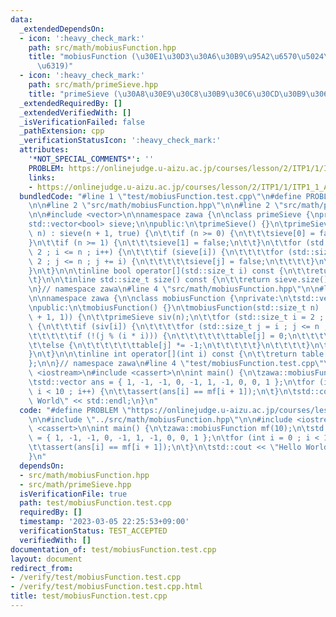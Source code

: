 ```yaml
---
data:
  _extendedDependsOn:
  - icon: ':heavy_check_mark:'
    path: src/math/mobiusFunction.hpp
    title: "mobiusFunction (\u30E1\u30D3\u30A6\u30B9\u95A2\u6570\u5024\u306E\u5217\
      \u6319)"
  - icon: ':heavy_check_mark:'
    path: src/math/primeSieve.hpp
    title: "primeSieve (\u30A8\u30E9\u30C8\u30B9\u30C6\u30CD\u30B9\u306E\u7BE9\uFF09"
  _extendedRequiredBy: []
  _extendedVerifiedWith: []
  _isVerificationFailed: false
  _pathExtension: cpp
  _verificationStatusIcon: ':heavy_check_mark:'
  attributes:
    '*NOT_SPECIAL_COMMENTS*': ''
    PROBLEM: https://onlinejudge.u-aizu.ac.jp/courses/lesson/2/ITP1/1/ITP1_1_A
    links:
    - https://onlinejudge.u-aizu.ac.jp/courses/lesson/2/ITP1/1/ITP1_1_A
  bundledCode: "#line 1 \"test/mobiusFunction.test.cpp\"\n#define PROBLEM \"https://onlinejudge.u-aizu.ac.jp/courses/lesson/2/ITP1/1/ITP1_1_A\"\
    \n\n#line 2 \"src/math/mobiusFunction.hpp\"\n\n#line 2 \"src/math/primeSieve.hpp\"\
    \n\n#include <vector>\n\nnamespace zawa {\n\nclass primeSieve {\nprivate:\n\t\
    std::vector<bool> sieve;\n\npublic:\n\tprimeSieve() {}\n\tprimeSieve(std::size_t\
    \ n) : sieve(n + 1, true) {\n\t\tif (n >= 0) {\n\t\t\tsieve[0] = false;\n\t\t\
    }\n\t\tif (n >= 1) {\n\t\t\tsieve[1] = false;\n\t\t}\n\t\tfor (std::size_t i =\
    \ 2 ; i <= n ; i++) {\n\t\t\tif (sieve[i]) {\n\t\t\t\tfor (std::size_t j = i *\
    \ 2 ; j <= n ; j += i) {\n\t\t\t\t\tsieve[j] = false;\n\t\t\t\t}\n\t\t\t}\n\t\t\
    }\n\t}\n\n\tinline bool operator[](std::size_t i) const {\n\t\treturn sieve[i];\n\
    \t}\n\n\tinline std::size_t size() const {\n\t\treturn sieve.size();\n\t}\n};\n\
    \n}// namespace zawa\n#line 4 \"src/math/mobiusFunction.hpp\"\n\n#line 6 \"src/math/mobiusFunction.hpp\"\
    \n\nnamespace zawa {\n\nclass mobiusFunction {\nprivate:\n\tstd::vector<int> table;\n\
    \npublic:\n\tmobiusFunction() {}\n\tmobiusFunction(std::size_t n) : table(std::vector(n\
    \ + 1, 1)) {\n\t\tprimeSieve siv(n);\n\t\tfor (std::size_t i = 2 ; i <= n ; i++)\
    \ {\n\t\t\tif (siv[i]) {\n\t\t\t\tfor (std::size_t j = i ; j <= n ; j += i) {\n\
    \t\t\t\t\tif (!(j % (i * i))) {\n\t\t\t\t\t\ttable[j] = 0;\n\t\t\t\t\t}\n\t\t\t\
    \t\telse {\n\t\t\t\t\t\ttable[j] *= -1;\n\t\t\t\t\t}\n\t\t\t\t}\n\t\t\t}\n\t\t\
    }\n\t}\n\n\tinline int operator[](int i) const {\n\t\treturn table[i];\n\t}\n\
    };\n\n}// namespace zawa\n#line 4 \"test/mobiusFunction.test.cpp\"\n\n#include\
    \ <iostream>\n#include <cassert>\n\nint main() {\n\tzawa::mobiusFunction mf(10);\n\
    \tstd::vector ans = { 1, -1, -1, 0, -1, 1, -1, 0, 0, 1 };\n\tfor (int i = 0 ;\
    \ i < 10 ; i++) {\n\t\tassert(ans[i] == mf[i + 1]);\n\t}\n\tstd::cout << \"Hello\
    \ World\" << std::endl;\n}\n"
  code: "#define PROBLEM \"https://onlinejudge.u-aizu.ac.jp/courses/lesson/2/ITP1/1/ITP1_1_A\"\
    \n\n#include \"../src/math/mobiusFunction.hpp\"\n\n#include <iostream>\n#include\
    \ <cassert>\n\nint main() {\n\tzawa::mobiusFunction mf(10);\n\tstd::vector ans\
    \ = { 1, -1, -1, 0, -1, 1, -1, 0, 0, 1 };\n\tfor (int i = 0 ; i < 10 ; i++) {\n\
    \t\tassert(ans[i] == mf[i + 1]);\n\t}\n\tstd::cout << \"Hello World\" << std::endl;\n\
    }\n"
  dependsOn:
  - src/math/mobiusFunction.hpp
  - src/math/primeSieve.hpp
  isVerificationFile: true
  path: test/mobiusFunction.test.cpp
  requiredBy: []
  timestamp: '2023-03-05 22:25:53+09:00'
  verificationStatus: TEST_ACCEPTED
  verifiedWith: []
documentation_of: test/mobiusFunction.test.cpp
layout: document
redirect_from:
- /verify/test/mobiusFunction.test.cpp
- /verify/test/mobiusFunction.test.cpp.html
title: test/mobiusFunction.test.cpp
---
```

